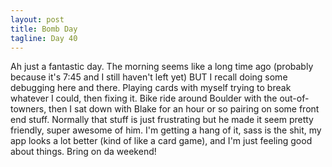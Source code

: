 ```yaml
---
layout: post
title: Bomb Day
tagline: Day 40
---
```


Ah just a fantastic day. The morning seems like a long time ago (probably because it's 7:45 and I still haven't left yet) BUT I recall doing some debugging here and there. Playing cards with myself trying to break whatever I could, then fixing it. Bike ride around Boulder with the out-of-towners, then I sat down with Blake for an hour or so pairing on some front end stuff. Normally that stuff is just frustrating but he made it seem pretty friendly, super awesome of him. I'm getting a hang of it, sass is the shit, my app looks a lot better (kind of like a card game), and I'm just feeling good about things. Bring on da weekend!